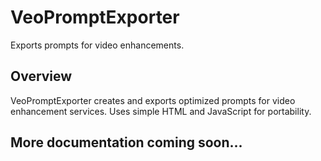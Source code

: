 # VeoPromptExporter

Exports prompts for video enhancements.

## Overview

VeoPromptExporter creates and exports optimized prompts for video enhancement services. Uses simple HTML and JavaScript for portability.

## More documentation coming soon...